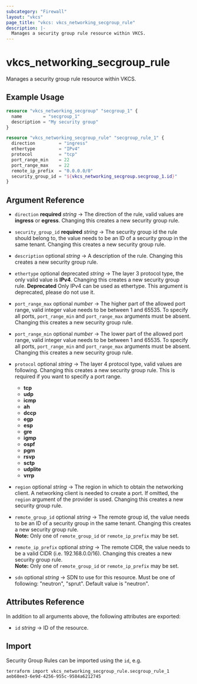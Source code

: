 ```yaml
---
subcategory: "Firewall"
layout: "vkcs"
page_title: "vkcs: vkcs_networking_secgroup_rule"
description: |-
  Manages a security group rule resource within VKCS.
---
```


# vkcs_networking_secgroup_rule

Manages a security group rule resource within VKCS.

## Example Usage
```terraform
resource "vkcs_networking_secgroup" "secgroup_1" {
  name        = "secgroup_1"
  description = "My security group"
}

resource "vkcs_networking_secgroup_rule" "secgroup_rule_1" {
  direction         = "ingress"
  ethertype         = "IPv4"
  protocol          = "tcp"
  port_range_min    = 22
  port_range_max    = 22
  remote_ip_prefix  = "0.0.0.0/0"
  security_group_id = "${vkcs_networking_secgroup.secgroup_1.id}"
}
```

## Argument Reference
- `direction` **required** *string* &rarr;  The direction of the rule, valid values are __ingress__ or __egress__. Changing this creates a new security group rule.

- `security_group_id` **required** *string* &rarr;  The security group id the rule should belong to, the value needs to be an ID of a security group in the same tenant. Changing this creates a new security group rule.

- `description` optional *string* &rarr;  A description of the rule. Changing this creates a new security group rule.

- `ethertype` optional deprecated *string* &rarr;  The layer 3 protocol type, the only valid value is __IPv4__. Changing this creates a new security group rule. **Deprecated** Only IPv4 can be used as ethertype. This argument is deprecated, please do not use it.

- `port_range_max` optional *number* &rarr;  The higher part of the allowed port range, valid integer value needs to be between 1 and 65535. To specify all ports, `port_range_min` and `port_range_max` arguments must be absent. Changing this creates a new security group rule.

- `port_range_min` optional *number* &rarr;  The lower part of the allowed port range, valid integer value needs to be between 1 and 65535. To specify all ports, `port_range_min` and `port_range_max` arguments must be absent. Changing this creates a new security group rule.

- `protocol` optional *string* &rarr;  The layer 4 protocol type, valid values are following. Changing this creates a new security group rule. This is required if you want to specify a port range.
  * __tcp__
  * __udp__
  * __icmp__
  * __ah__
  * __dccp__
  * __egp__
  * __esp__
  * __gre__
  * __igmp__
  * __ospf__
  * __pgm__
  * __rsvp__
  * __sctp__
  * __udplite__
  * __vrrp__

- `region` optional *string* &rarr;  The region in which to obtain the networking client. A networking client is needed to create a port. If omitted, the `region` argument of the provider is used. Changing this creates a new security group rule.

- `remote_group_id` optional *string* &rarr;  The remote group id, the value needs to be an ID of a security group in the same tenant. Changing this creates a new security group rule. <br>**Note:** Only one of `remote_group_id` or `remote_ip_prefix` may be set.

- `remote_ip_prefix` optional *string* &rarr;  The remote CIDR, the value needs to be a valid CIDR (i.e. 192.168.0.0/16). Changing this creates a new security group rule. <br>**Note:** Only one of `remote_group_id` or `remote_ip_prefix` may be set.

- `sdn` optional *string* &rarr;  SDN to use for this resource. Must be one of following: "neutron", "sprut". Default value is "neutron".


## Attributes Reference
In addition to all arguments above, the following attributes are exported:
- `id` *string* &rarr;  ID of the resource.



## Import

Security Group Rules can be imported using the `id`, e.g.

```shell
terraform import vkcs_networking_secgroup_rule.secgroup_rule_1 aeb68ee3-6e9d-4256-955c-9584a6212745
```
